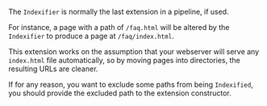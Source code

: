---
---

The `Indexifier` is normally the last extension in a pipeline, if used.

For instance, a page with a path of `/faq.html` will be altered by the `Indexifier` to produce a page at `/faq/index.html`.

This extension works on the assumption that your webserver will serve any `index.html` file automatically, so by moving pages into directories, the resulting URLs are cleaner.

If for any reason, you want to exclude some paths from being `Indexified`, you should provide the excluded path to the extension constructor.

